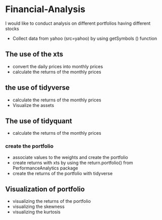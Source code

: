 # Financial-Analysis
I would like to conduct analysis on different portfolios having different stocks

* Collect data from yahoo (src=yahoo) by using getSymbols () function
## The use of the xts 
* convert the daily prices into monthly prices
* calculate the returns of the monthly prices
## the use of tidyverse
* calculate the returns of the monthly prices
* Visualize the assets
## The use of tidyquant
* calculate the returns of the monthly prices

### create the portfolio
* associate values to the weights and create the portfolio
* create returns with xts by using the return.portfolio() from PerformanceAnalytics package
* create the returns of the portfolio with tidyverse
## Visualization of portfolio
* visualizing the returns of the portfolio
* visualizing the skewness 
* visualizing the kurtosis
